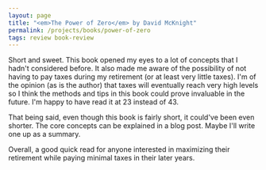 ```yaml
---
layout: page
title: "<em>The Power of Zero</em> by David McKnight"
permalink: /projects/books/power-of-zero
tags: review book-review
---
```

Short and sweet. This book opened my eyes to a lot of concepts that I hadn't considered before. It also made me aware of the possibility of not having to pay taxes during my retirement (or at least very little taxes). I'm of the opinion (as is the author) that taxes will eventually reach very high levels so I think the methods and tips in this book could prove invaluable in the future. I'm happy to have read it at 23 instead of 43.

That being said, even though this book is fairly short, it could've been even shorter. The core concepts can be explained in a blog post. Maybe I'll write one up as a summary.

Overall, a good quick read for anyone interested in maximizing their retirement while paying minimal taxes in their later years.